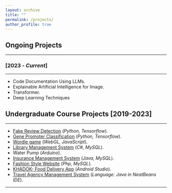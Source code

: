 ```yaml
---
layout: archive
title: ""
permalink: /projects/
author_profile: true
---
```


## Ongoing Projects
----------------

### [2023 - *Current*]
-----------
* Code Documentation Using LLMs.
* Explainable Artificial Intelligence for Image.
* Transformer.
* Deep Learning Techniques

## Undergraduate Course Projects [2019-2023]
----------------
* [Fake Review Detection](https://github.com/TanzinaTaher/FakeReviewDetection) (*Python, Tensorflow*).
* [Gene Promoter Classification](https://github.com/TanzinaTaher/GenePromoterClassification) (*Python, Tensorflow*).
* [Wordle game](https://github.com/TanzinaTaher/Wordle-Game) (*WebGL, JavaScript*).
* [Library Management System](https://github.com/TanzinaTaher/Library-Management-System) (*C#, MySQL*).
* Water Pump (*Arduino*).
* [Insurance Management System](https://github.com/TanzinaTaher/InsuranceManagement) (*Java, MySQL*).
* [Fashion Style Website](https://github.com/TanzinaTaher/FasionStyle-OnlineShoppingWebsite) (*Php, MySQL*).
* [KHADOK- Food Delivery App](https://github.com/TanzinaTaher/Khadok-FoodDeliveryApp) (*Android Studio*).
* [Travel Agency Management System](https://github.com/TanzinaTaher/TravelAgency) (*Language: Java in NeatBeans IDE*).

__________________________________________________
